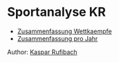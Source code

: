 # Sportanalyse KR

* [Zusammenfassung Wettkaempfe](1_wettkaempfe.md)
* [Zusammenfassung pro Jahr](2_zsf.md)

Author: [Kaspar Rufibach](mailto:kaspar.rufibach@gmail.com)